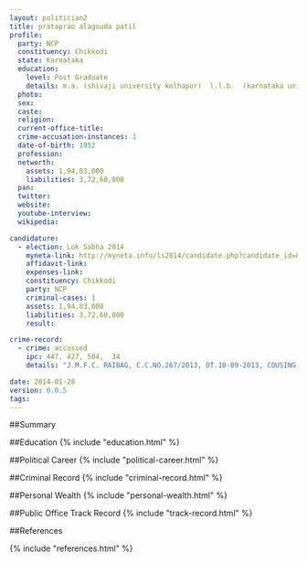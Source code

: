 ```yaml
---
layout: politician2
title: prataprao alagouda patil
profile: 
  party: NCP
  constituency: Chikkodi
  state: Karnataka
  education: 
    level: Post Graduate
    details: m.a. (shivaji university kolhapur)  l.l.b.  (karnataka university dharwad)
  photo: 
  sex: 
  caste: 
  religion: 
  current-office-title: 
  crime-accusation-instances: 1
  date-of-birth: 1952
  profession: 
  networth: 
    assets: 1,94,83,000
    liabilities: 3,72,60,000
  pan: 
  twitter: 
  website: 
  youtube-interview: 
  wikipedia: 

candidature: 
  - election: Lok Sabha 2014
    myneta-link: http://myneta.info/ls2014/candidate.php?candidate_id=838
    affidavit-link: 
    expenses-link: 
    constituency: Chikkodi 
    party: NCP
    criminal-cases: 1
    assets: 1,94,83,000
    liabilities: 3,72,60,000
    result:  

crime-record: 
  - crime: accussed
    ipc: 447, 427, 504,  34
    details: "J.M.F.C. RAIBAG, C.C.NO.267/2013, DT.10-09-2013, COUSING LOSS TO THE PROPERTY BY TREES PASSING THE PREMISCS AND CRIMINAL INTIMIDATION WITH COMMON INTENTION" 

date: 2014-01-28
version: 0.0.5
tags: 
---
```

##Summary


##Education
{% include "education.html" %}


##Political Career
{% include "political-career.html" %}


##Criminal Record
{% include "criminal-record.html" %}


##Personal Wealth
{% include "personal-wealth.html" %}


##Public Office Track Record
{% include "track-record.html" %}


##References


{% include "references.html" %}